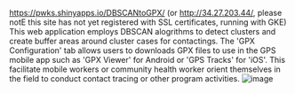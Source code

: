 https://pwks.shinyapps.io/DBSCANtoGPX/ (or http://34.27.203.44/, please notE this site has not yet registered with SSL certificates, running with GKE)
This web application employs DBSCAN alogrithms to detect clusters and create buffer areas around cluster cases for contactings.
The 'GPX Configuration' tab allows users to downloads GPX files to use in the GPS mobile app such as 'GPX Viewer' for Android or 'GPS Tracks' for 'iOS'.
This facilitate mobile workers or community health worker orient themselves in the field to conduct contact tracing or other program activities.
![image](https://github.com/pwkate/DBSCANtoGPX/assets/130654227/feb4e261-24a9-4aed-9d16-5a7aa0873498)
